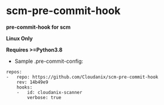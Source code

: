 # scm-pre-commit-hook
**pre-commit-hook for scm**

**Linux Only**

**Requires >=Python3.8**

* Sample .pre-commit-config:

```
repos:
-   repo: https://github.com/Cloudanix/scm-pre-commit-hook
    rev: 14b49e9
    hooks:
    -   id: cloudanix-scanner
        verbose: true
```